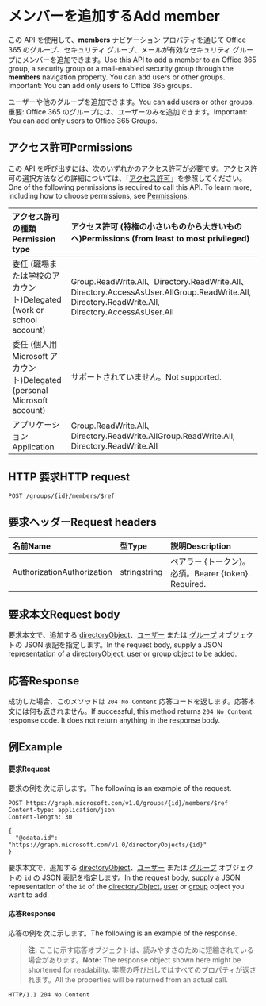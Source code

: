 # <a name="add-member"></a><span data-ttu-id="e5dc0-101">メンバーを追加する</span><span class="sxs-lookup"><span data-stu-id="e5dc0-101">Add member</span></span>
<span data-ttu-id="e5dc0-102">この API を使用して、**members** ナビゲーション プロパティを通じて Office 365 のグループ、セキュリティ グループ、メールが有効なセキュリティ グループにメンバーを追加できます。</span><span class="sxs-lookup"><span data-stu-id="e5dc0-102">Use this API to add a member to an Office 365 group, a security group or a mail-enabled security group through the **members** navigation property. You can add users or other groups. Important: You can add only users to Office 365 groups.</span></span>

<span data-ttu-id="e5dc0-103">ユーザーや他のグループを追加できます。</span><span class="sxs-lookup"><span data-stu-id="e5dc0-103">You can add users or other groups.</span></span> <span data-ttu-id="e5dc0-104">重要: Office 365 のグループには、ユーザーのみを追加できます。</span><span class="sxs-lookup"><span data-stu-id="e5dc0-104">Important: You can add only users to Office 365 Groups.</span></span>

## <a name="permissions"></a><span data-ttu-id="e5dc0-105">アクセス許可</span><span class="sxs-lookup"><span data-stu-id="e5dc0-105">Permissions</span></span>
<span data-ttu-id="e5dc0-p102">この API を呼び出すには、次のいずれかのアクセス許可が必要です。アクセス許可の選択方法などの詳細については、「[アクセス許可](../../../concepts/permissions_reference.md)」を参照してください。</span><span class="sxs-lookup"><span data-stu-id="e5dc0-p102">One of the following permissions is required to call this API. To learn more, including how to choose permissions, see [Permissions](../../../concepts/permissions_reference.md).</span></span>

|<span data-ttu-id="e5dc0-108">アクセス許可の種類</span><span class="sxs-lookup"><span data-stu-id="e5dc0-108">Permission type</span></span>      | <span data-ttu-id="e5dc0-109">アクセス許可 (特権の小さいものから大きいものへ)</span><span class="sxs-lookup"><span data-stu-id="e5dc0-109">Permissions (from least to most privileged)</span></span>              |
|:--------------------|:---------------------------------------------------------|
|<span data-ttu-id="e5dc0-110">委任 (職場または学校のアカウント)</span><span class="sxs-lookup"><span data-stu-id="e5dc0-110">Delegated (work or school account)</span></span> | <span data-ttu-id="e5dc0-111">Group.ReadWrite.All、Directory.ReadWrite.All、Directory.AccessAsUser.All</span><span class="sxs-lookup"><span data-stu-id="e5dc0-111">Group.ReadWrite.All, Directory.ReadWrite.All, Directory.AccessAsUser.All</span></span>    |
|<span data-ttu-id="e5dc0-112">委任 (個人用 Microsoft アカウント)</span><span class="sxs-lookup"><span data-stu-id="e5dc0-112">Delegated (personal Microsoft account)</span></span> | <span data-ttu-id="e5dc0-113">サポートされていません。</span><span class="sxs-lookup"><span data-stu-id="e5dc0-113">Not supported.</span></span>    |
|<span data-ttu-id="e5dc0-114">アプリケーション</span><span class="sxs-lookup"><span data-stu-id="e5dc0-114">Application</span></span> | <span data-ttu-id="e5dc0-115">Group.ReadWrite.All、Directory.ReadWrite.All</span><span class="sxs-lookup"><span data-stu-id="e5dc0-115">Group.ReadWrite.All, Directory.ReadWrite.All</span></span> |

## <a name="http-request"></a><span data-ttu-id="e5dc0-116">HTTP 要求</span><span class="sxs-lookup"><span data-stu-id="e5dc0-116">HTTP request</span></span>
<!-- { "blockType": "ignored" } -->
```http
POST /groups/{id}/members/$ref
```

## <a name="request-headers"></a><span data-ttu-id="e5dc0-117">要求ヘッダー</span><span class="sxs-lookup"><span data-stu-id="e5dc0-117">Request headers</span></span>
| <span data-ttu-id="e5dc0-118">名前</span><span class="sxs-lookup"><span data-stu-id="e5dc0-118">Name</span></span>       | <span data-ttu-id="e5dc0-119">型</span><span class="sxs-lookup"><span data-stu-id="e5dc0-119">Type</span></span> | <span data-ttu-id="e5dc0-120">説明</span><span class="sxs-lookup"><span data-stu-id="e5dc0-120">Description</span></span>|
|:---------------|:--------|:----------|
| <span data-ttu-id="e5dc0-121">Authorization</span><span class="sxs-lookup"><span data-stu-id="e5dc0-121">Authorization</span></span>  | <span data-ttu-id="e5dc0-122">string</span><span class="sxs-lookup"><span data-stu-id="e5dc0-122">string</span></span>  | <span data-ttu-id="e5dc0-p103">ベアラー {トークン}。必須。</span><span class="sxs-lookup"><span data-stu-id="e5dc0-p103">Bearer {token}. Required.</span></span> |

## <a name="request-body"></a><span data-ttu-id="e5dc0-125">要求本文</span><span class="sxs-lookup"><span data-stu-id="e5dc0-125">Request body</span></span>
<span data-ttu-id="e5dc0-126">要求本文で、追加する [directoryObject](../resources/directoryobject.md)、[ユーザー](../resources/user.md) または [グループ](../resources/group.md) オブジェクトの JSON 表記を指定します。</span><span class="sxs-lookup"><span data-stu-id="e5dc0-126">In the request body, supply a JSON representation of a [directoryObject](../resources/directoryobject.md), [user](../resources/user.md) or [group](../resources/group.md) object to be added.</span></span>

## <a name="response"></a><span data-ttu-id="e5dc0-127">応答</span><span class="sxs-lookup"><span data-stu-id="e5dc0-127">Response</span></span>
<span data-ttu-id="e5dc0-p104">成功した場合、このメソッドは `204 No Content` 応答コードを返します。応答本文には何も返されません。</span><span class="sxs-lookup"><span data-stu-id="e5dc0-p104">If successful, this method returns `204 No Content` response code. It does not return anything in the response body.</span></span>

## <a name="example"></a><span data-ttu-id="e5dc0-130">例</span><span class="sxs-lookup"><span data-stu-id="e5dc0-130">Example</span></span>
#### <a name="request"></a><span data-ttu-id="e5dc0-131">要求</span><span class="sxs-lookup"><span data-stu-id="e5dc0-131">Request</span></span>
<span data-ttu-id="e5dc0-132">要求の例を次に示します。</span><span class="sxs-lookup"><span data-stu-id="e5dc0-132">The following is an example of the request.</span></span>
<!-- {
  "blockType": "request",
  "name": "create_directoryobject_from_group"
}-->
```http
POST https://graph.microsoft.com/v1.0/groups/{id}/members/$ref
Content-type: application/json
Content-length: 30

{
  "@odata.id": "https://graph.microsoft.com/v1.0/directoryObjects/{id}"
}
```
<span data-ttu-id="e5dc0-133">要求本文で、追加する [directoryObject](../resources/directoryobject.md)、[ユーザー](../resources/user.md) または [グループ](../resources/group.md) オブジェクトの `id` の JSON 表記を指定します。</span><span class="sxs-lookup"><span data-stu-id="e5dc0-133">In the request body, supply a JSON representation of the `id` of the [directoryObject](../resources/directoryobject.md), [user](../resources/user.md) or [group](../resources/group.md) object you want to add.</span></span>

#### <a name="response"></a><span data-ttu-id="e5dc0-134">応答</span><span class="sxs-lookup"><span data-stu-id="e5dc0-134">Response</span></span>
<span data-ttu-id="e5dc0-135">応答の例を次に示します。</span><span class="sxs-lookup"><span data-stu-id="e5dc0-135">The following is an example of the response.</span></span>
><span data-ttu-id="e5dc0-136">**注:** ここに示す応答オブジェクトは、読みやすさのために短縮されている場合があります。</span><span class="sxs-lookup"><span data-stu-id="e5dc0-136">**Note:** The response object shown here might be shortened for readability.</span></span> <span data-ttu-id="e5dc0-137">実際の呼び出しではすべてのプロパティが返されます。</span><span class="sxs-lookup"><span data-stu-id="e5dc0-137">All the properties will be returned from an actual call.</span></span>
<!-- {
  "blockType": "response",
  "truncated": true,
  "@odata.type": "microsoft.graph.directoryObject"
} -->
```http
HTTP/1.1 204 No Content
```

<!-- uuid: 8fcb5dbc-d5aa-4681-8e31-b001d5168d79
2015-10-25 14:57:30 UTC -->
<!-- {
  "type": "#page.annotation",
  "description": "Create member",
  "keywords": "",
  "section": "documentation",
  "tocPath": ""
}-->